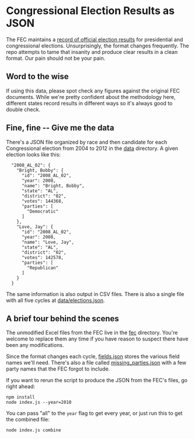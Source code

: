 Congressional Election Results as JSON
=======

The FEC maintains a [record of official election results](http://www.fec.gov/pubrec/electionresults.shtml) for presidential and congressional elections. Unsurprisingly, the format changes frequently. The repo attempts to tame that insanity and produce clear results in a clean format. Our pain should not be your pain.

## Word to the wise
If using this data, please spot check any figures against the original FEC documents. While we're pretty confident about the methodology here, different states record results in different ways so it's always good to double check.

## Fine, fine -- Give me the data

There's a JSON file organized by race and then candidate for each Congressional election from 2004 to 2012 in the [data](/data) directory. A given election looks like this:

	  "2008_AL_02": {
	    "Bright, Bobby": {
	      "id": "2008_AL_02",
	      "year": 2008,
	      "name": "Bright, Bobby",
	      "state": "AL",
	      "district": "02",
	      "votes": 144368,
	      "parties": [
	        "Democratic"
	      ]
	    },
	    "Love, Jay": {
	      "id": "2008_AL_02",
	      "year": 2008,
	      "name": "Love, Jay",
	      "state": "AL",
	      "district": "02",
	      "votes": 142578,
	      "parties": [
	        "Republican"
	      ]
	    }
	  }

The same information is also output in CSV files. There is also a single file with all five cycles at [data/elections.json](data/elections.json).

## A brief tour behind the scenes
The unmodified Excel files from the FEC live in the [fec](/fec) directory. You're welcome to replace them any time if you have reason to suspect there have been any modifications. 

Since the format changes each cycle, [fields.json](fields.json) stores the various field names we'll need. There's also a file called [missing_parties.json](missing_parties.json) with a few party names that the FEC forgot to include. 

If you want to rerun the script to produce the JSON from the FEC's files, go right ahead:

	npm install
	node index.js --year=2010

You can pass "all" to the `year` flag to get every year, or just run this to get the combined file:

	node index.js combine
